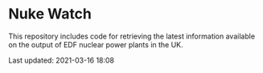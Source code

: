 # Nuke Watch

This repository includes code for retrieving the latest information available on the output of EDF nuclear power plants in the UK.

Last updated: 2021-03-16 18:08